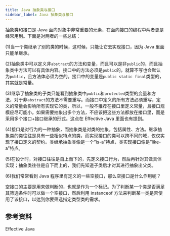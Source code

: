 ```yaml
---
title: Java 抽象类与接口
sidebar_label: Java 抽象类与接口
---
```


抽象类和接口是 Java 面向对象中非常重要的元素，在面向接口的编程中两者更是经常用到。下面是对两者的一些总结：

(1)当一个类继承了别的类的时候，这时候，只能让它去实现接口，因为 Java 里面只能单继承。

(2)抽象类中可以定义非`abstract`的方法和变量，而且可以是非`public`的，而且抽象类中方法可以有具体内容。接口中的方法必须是`public`的，就算不写也会默认为`public`，且方法体必须为空的。接口中的变量是`public static final`类型的，其实就是常量。

(3)继承了抽象类的子类只能看到抽象类中`public`和`protected`类型的变量和方法，对于非`abstract`的方法不需要重写。而接口中定义的所有方法必须重写，定义的常量会影响所有实现它的类，所以，一般不推荐在接口里定义常量，且接口规模应尽可能小。如果需要抽象出多个方法，不应该把这些方法都放在接口里，而是采用多个接口+接口继承的形式。这点在 Effective Java 里面也有提到。

(4)接口是对行为的一种抽象，而抽象类是对类的抽象，包括属性、方法。继承抽象类的类往往是具有一些相似特点的类，而实现接口的类可以跨不同的域，仅仅实现了接口定义的契约。类继承抽象类像是一个”is-a”特点，类实现接口像是”like-a”特点。

(5)在设计时，对接口往往是自上而下的，先定义接口行为，然后再针对其做具体实现；抽象类往往是自下而上的，我们先知道子类后才对其进行抽象出父类。

(6)我们常常看到 Java 程序里有定义的一些空接口，那么空接口是什么作用呢？

空接口的主要是用来做判断的，也就是作为一个标记。为了判断某一个类是否满足其筛选条件时可以做一个空接口，然后利用 instanceof 方法来判断某一类是否使用了该接口，以达到你要筛选指定类型类的需求。

## 参考资料

Effective Java
